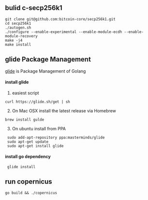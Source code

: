 
## bulid c-secp256k1
```
git clone git@github.com:bitcoin-core/secp256k1.git
cd secp256k1 
./autogen.sh
./configure --enable-experimental --enable-module-ecdh --enable-module-recovery 
make -j4 
make install
```

## glide Package Management 
[glide](https://github.com/Masterminds/glide) is Package Management of Golang

#### install glide
1. easiest script
 ```
 curl https://glide.sh/get | sh
 ```
2. On Mac OSX install the latest release via Homebrew
 ```
 brew install gulde
 ```
 3. On ubuntu install from PPA
```
 sudo add-apt-repository ppa:masterminds/glide 
 sudo apt-get update
 sudo apt-get install glide
```
   
#### install go dependency
```
 glide install
```

## run copernicus

```
go build && ./copernicus
```
